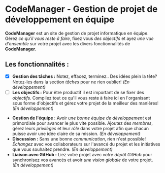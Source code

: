 # CodeManager - Gestion de projet de développement en équipe

**CodeManager** est un site de gestion de projet informatique en équipe. Gérez *ce qu'il vous reste à faire*, fixez vous *des objectifs* et ayez *une vue d'ensemble* sur votre projet avec les divers fonctionnalités de **CodeManager**.

## Les fonctionnalités :

* [x] **Gestion des tâches :** Notez, effacez, terminez.. Des idées plein la tête? Notez-les dans la section *tâches* pour ne rien oublier! *(En développement)*
* [ ] **Les objectifs :** Pour être productif il est important de se fixer des *objectifs*. Compilez tout ce qu'il vous reste à faire ici en l'organisant sous forme d'objectifs et gérez votre projet de la meilleur des manières! *(En développement)*
* **Gestion de l'équipe :** Avoir *une bonne équipe de développement* est primordiale pour avancer le plus vite possible. Ajoutez des *membres*, gérez leurs *privilèges* et leur *rôle* dans votre projet afin que chacun puisse avoir une idée claire de sa mission. *(En développement)*
* **Discussion :** Sans une bonne *communication*, rien n'est possible! *Échangez* avec vos collaborateurs sur l'avancé du projet et les initiatives que vous souhaitez prendre. *(En développement)*
* **Liaison avec GitHub :** Liez votre projet avec *votre dépôt GitHub* pour synchronisez vos avancés et avoir *une vision globale* de votre projet. *(En développement)*
